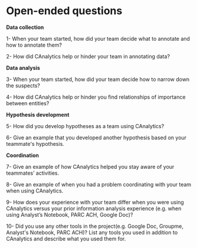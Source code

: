 # Open-ended questions


**Data collection**

1- When your team started, how did your team decide what to annotate and how to annotate them?

2- How did CAnalytics help or hinder your team in annotating data?

**Data analysis**

3- When your team started, how did your team decide how to narrow down the suspects?

4- How did CAnalytics help or hinder you find relationships of importance between entities?

**Hypothesis development**

5- How did you develop hypotheses as a team using CAnalytics?

6- Give an example that you developed another hypothesis based on your teammate's hypothesis.

**Coordination**

7-	Give an example of how CAnalytics helped you stay aware of your teammates’ activities.

8-	Give an example of when you had a problem coordinating with your team when using CAnalytics.

9-	How does your experience with your team differ when you were using CAnalytics versus your prior information analysis experience (e.g. when using Analyst’s Notebook, PARC ACH, Google Doc)?

10- Did you use any other tools in the project(e.g. Google Doc, Groupme, Analyst's Notebook, PARC ACH)? List any tools you used in addition to CAnalytics and describe what you used them for.
